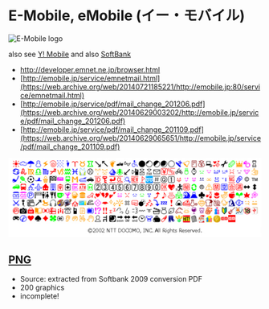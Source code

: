 # E-Mobile, eMobile (イー・モバイル) #

![E-Mobile logo](../e-mobile_logo.png)

also see [Y! Mobile](../y-mobile/) and also [SoftBank](../softbank/)

- <http://developer.emnet.ne.jp/browser.html>
- [http://emobile.jp/service/emnetmail.html](https://web.archive.org/web/20140721185221/http://emobile.jp:80/service/emnetmail.html)
- [http://emobile.jp/service/pdf/mail_change_201206.pdf](https://web.archive.org/web/20140629003202/http://emobile.jp/service/pdf/mail_change_201206.pdf)
- [http://emobile.jp/service/pdf/mail_change_201109.pdf](https://web.archive.org/web/20140629065651/http://emobile.jp/service/pdf/mail_change_201109.pdf)


![overview of E-Mobile original emojis](emobile.jpg)

## [PNG](png/) ##

- Source: extracted from Softbank 2009 conversion PDF
- 200 graphics
- incomplete!
